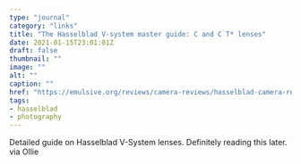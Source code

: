 ```yaml
---
type: "journal"
category: "links"
title: "The Hasselblad V-system master guide: C and C T* lenses"
date: 2021-01-15T23:01:01Z
draft: false
thumbnail: ""
image: ""
alt: ""
caption: ""
href: "https://emulsive.org/reviews/camera-reviews/hasselblad-camera-reviews/the-hasselblad-v-system-master-guide-c-and-c-t-star-lenses"
tags:
- hasselblad
- photography
---
```


Detailed guide on Hasselblad V-System lenses. Definitely reading this later. via Ollie
